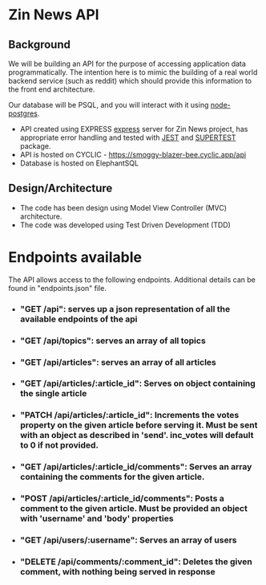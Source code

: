 # Zin News API

## Background

We will be building an API for the purpose of accessing application data programmatically. The intention here is to mimic the building of a real world backend service (such as reddit) which should provide this information to the front end architecture.

Our database will be PSQL, and you will interact with it using [node-postgres](https://node-postgres.com/).

- API created using EXPRESS [express](https://expressjs.com/) server for Zin News project, has appropriate error handling and tested with [JEST](https://jestjs.io/) and [SUPERTEST](https://www.npmjs.com/package/supertest) package.
- API is hosted on CYCLIC - https://smoggy-blazer-bee.cyclic.app/api
- Database is hosted on ElephantSQL

## Design/Architecture

- The code has been design using Model View Controller (MVC) architecture.
- The code was developed using Test Driven Development (TDD)

# Endpoints available

The API allows access to the following endpoints. Additional details can be found in "endpoints.json" file.

- ### "GET /api": serves up a json representation of all the available endpoints of the api
- ### "GET /api/topics": serves an array of all topics
- ### "GET /api/articles": serves an array of all articles
- ### "GET /api/articles/:article_id": Serves on object containing the single article
- ### "PATCH /api/articles/:article_id": Increments the votes property on the given article before serving it. Must be sent with an object as described in 'send'. inc_votes will default to 0 if not provided.
- ### "GET /api/articles/:article_id/comments": Serves an array containing the comments for the given article.
- ### "POST /api/articles/:article_id/comments": Posts a comment to the given article. Must be provided an object with 'username' and 'body' properties
- ### "GET /api/users/:username": Serves an array of users
- ### "DELETE /api/comments/:comment_id": Deletes the given comment, with nothing being served in response
